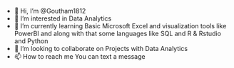 - 👋 Hi, I’m @Goutham1812
- 👀 I’m interested in Data Analytics
- 🌱 I’m currently learning Basic Microsoft Excel and visualization tools like PowerBI and along with that some languages like SQL and R & Rstudio and Python
- 💞️ I’m looking to collaborate on Projects with Data Analytics
- 📫 How to reach me You can text a message

<!---
Goutham1812/Goutham1812 is a ✨ special ✨ repository because its `README.md` (this file) appears on your GitHub profile.
You can click the Preview link to take a look at your changes.
--->
